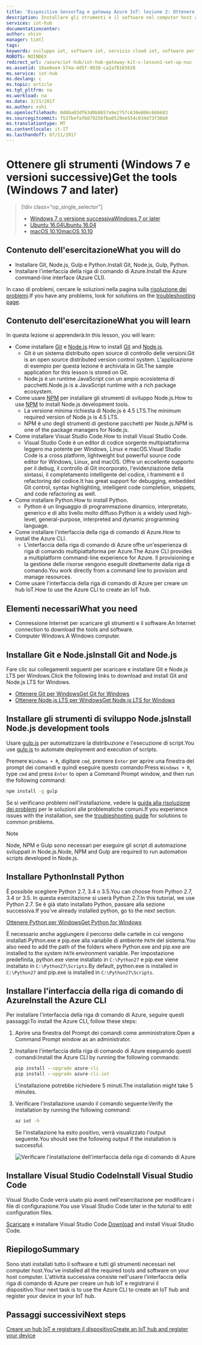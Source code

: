 ```yaml
---
title: 'Dispositivo SensorTag e gateway Azure IoT: lezione 2: Ottenere gli strumenti (Windows) | Documentazione Microsoft'
description: Installare gli strumenti e il software nel computer host che esegue Windows, creare un hub IoT e registrare il dispositivo nell'hub IoT.
services: iot-hub
documentationcenter: 
author: shizn
manager: timtl
tags: 
keywords: sviluppo iot, software iot, servizio cloud iot, software per internet delle cose, interfaccia della riga di comando di azure, installare git in windows, esecuzione di gulp, installare node js in windows, installare npm in windows, installare python in windows
ROBOTS: NOINDEX
redirect_url: /azure/iot-hub/iot-hub-gateway-kit-c-lesson1-set-up-nuc
ms.assetid: 18ae6ee4-574a-4d5f-9838-ca2a78165628
ms.service: iot-hub
ms.devlang: c
ms.topic: article
ms.tgt_pltfrm: na
ms.workload: na
ms.date: 3/21/2017
ms.author: xshi
ms.openlocfilehash: 0d8ba03df63d0b8657a9e275fc636e806c66b683
ms.sourcegitcommit: f537befafb079256fba0529ee554c034d73f36b0
ms.translationtype: MT
ms.contentlocale: it-IT
ms.lasthandoff: 07/11/2017
---
```

# <a name="get-the-tools-windows-7-and-later"></a><span data-ttu-id="a974d-104">Ottenere gli strumenti (Windows 7 e versioni successive)</span><span class="sxs-lookup"><span data-stu-id="a974d-104">Get the tools (Windows 7 and later)</span></span>
> [!div class="op_single_selector"]
> * [<span data-ttu-id="a974d-105">Windows 7 o versione successiva</span><span class="sxs-lookup"><span data-stu-id="a974d-105">Windows 7 or later</span></span>](iot-hub-gateway-kit-c-lesson2-get-the-tools-win32.md)
> * [<span data-ttu-id="a974d-106">Ubuntu 16.04</span><span class="sxs-lookup"><span data-stu-id="a974d-106">Ubuntu 16.04</span></span>](iot-hub-gateway-kit-c-lesson2-get-the-tools-ubuntu.md)
> * [<span data-ttu-id="a974d-107">macOS 10.10</span><span class="sxs-lookup"><span data-stu-id="a974d-107">macOS 10.10</span></span>](iot-hub-gateway-kit-c-lesson2-get-the-tools-mac.md)

## <a name="what-you-will-do"></a><span data-ttu-id="a974d-108">Contenuto dell'esercitazione</span><span class="sxs-lookup"><span data-stu-id="a974d-108">What you will do</span></span>

- <span data-ttu-id="a974d-109">Installare Git, Node.js, Gulp e Python.</span><span class="sxs-lookup"><span data-stu-id="a974d-109">Install Git, Node.js, Gulp, Python.</span></span>
- <span data-ttu-id="a974d-110">Installare l'interfaccia della riga di comando di Azure.</span><span class="sxs-lookup"><span data-stu-id="a974d-110">Install the Azure command-line interface (Azure CLI).</span></span> 

<span data-ttu-id="a974d-111">In caso di problemi, cercare le soluzioni nella pagina sulla [risoluzione dei problemi](iot-hub-gateway-kit-c-troubleshooting.md).</span><span class="sxs-lookup"><span data-stu-id="a974d-111">If you have any problems, look for solutions on the [troubleshooting page](iot-hub-gateway-kit-c-troubleshooting.md).</span></span>

## <a name="what-you-will-learn"></a><span data-ttu-id="a974d-112">Contenuto dell'esercitazione</span><span class="sxs-lookup"><span data-stu-id="a974d-112">What you will learn</span></span>

<span data-ttu-id="a974d-113">In questa lezione si apprenderà:</span><span class="sxs-lookup"><span data-stu-id="a974d-113">In this lesson, you will learn:</span></span>

- <span data-ttu-id="a974d-114">Come installare [Git](https://git-scm.com/) e [Node.js](https://nodejs.org/en/).</span><span class="sxs-lookup"><span data-stu-id="a974d-114">How to install [Git](https://git-scm.com/) and [Node.js](https://nodejs.org/en/).</span></span>
  - <span data-ttu-id="a974d-115">Git è un sistema distribuito open source di controllo delle versioni.</span><span class="sxs-lookup"><span data-stu-id="a974d-115">Git is an open source distributed version control system.</span></span> <span data-ttu-id="a974d-116">L'applicazione di esempio per questa lezione è archiviata in Git.</span><span class="sxs-lookup"><span data-stu-id="a974d-116">The sample application for this lesson is stored on Git.</span></span>
  - <span data-ttu-id="a974d-117">Node.js è un runtime JavaScript con un ampio ecosistema di pacchetti.</span><span class="sxs-lookup"><span data-stu-id="a974d-117">Node.js is a JavaScript runtime with a rich package ecosystem.</span></span>
- <span data-ttu-id="a974d-118">Come usare [NPM](https://www.npmjs.com/) per installare gli strumenti di sviluppo Node.js.</span><span class="sxs-lookup"><span data-stu-id="a974d-118">How to use [NPM](https://www.npmjs.com/) to install Node.js development tools.</span></span>
  - <span data-ttu-id="a974d-119">La versione minima richiesta di Node.js è 4.5 LTS.</span><span class="sxs-lookup"><span data-stu-id="a974d-119">The minimum required version of Node.js is 4.5 LTS.</span></span>
  - <span data-ttu-id="a974d-120">NPM è uno degli strumenti di gestione pacchetti per Node.js.</span><span class="sxs-lookup"><span data-stu-id="a974d-120">NPM is one of the package managers for Node.js.</span></span>
- <span data-ttu-id="a974d-121">Come installare Visual Studio Code.</span><span class="sxs-lookup"><span data-stu-id="a974d-121">How to install Visual Studio Code.</span></span>
  - <span data-ttu-id="a974d-122">Visual Studio Code è un editor di codice sorgente multipiattaforma leggero ma potente per Windows, Linux e macOS.</span><span class="sxs-lookup"><span data-stu-id="a974d-122">Visual Studio Code is a cross platform, lightweight but powerful source code editor for Windows, Linux, and macOS.</span></span> <span data-ttu-id="a974d-123">Offre un eccellente supporto per il debug, il controllo di Git incorporato, l'evidenziazione della sintassi, il completamento intelligente del codice, i frammenti e il refactoring del codice.</span><span class="sxs-lookup"><span data-stu-id="a974d-123">It has great support for debugging, embedded Git control, syntax highlighting, intelligent code completion, snippets, and code refactoring as well.</span></span>
- <span data-ttu-id="a974d-124">Come installare Python.</span><span class="sxs-lookup"><span data-stu-id="a974d-124">How to install Python.</span></span>
  - <span data-ttu-id="a974d-125">Python è un linguaggio di programmazione dinamico, interpretato, generico e di alto livello molto diffuso.</span><span class="sxs-lookup"><span data-stu-id="a974d-125">Python is a widely used high-level, general-purpose, interpreted and dynamic programming language.</span></span>
- <span data-ttu-id="a974d-126">Come installare l'interfaccia della riga di comando di Azure.</span><span class="sxs-lookup"><span data-stu-id="a974d-126">How to install the Azure CLI.</span></span>
  - <span data-ttu-id="a974d-127">L'interfaccia della riga di comando di Azure offre un'esperienza di riga di comando multipiattaforma per Azure.</span><span class="sxs-lookup"><span data-stu-id="a974d-127">The Azure CLI provides a multiplatform command-line experience for Azure.</span></span> <span data-ttu-id="a974d-128">Il provisioning e la gestione delle risorse vengono eseguiti direttamente dalla riga di comando.</span><span class="sxs-lookup"><span data-stu-id="a974d-128">You work directly from a command line to provision and manage resources.</span></span>
- <span data-ttu-id="a974d-129">Come usare l'interfaccia della riga di comando di Azure per creare un hub IoT.</span><span class="sxs-lookup"><span data-stu-id="a974d-129">How to use the Azure CLI to create an IoT hub.</span></span>

## <a name="what-you-need"></a><span data-ttu-id="a974d-130">Elementi necessari</span><span class="sxs-lookup"><span data-stu-id="a974d-130">What you need</span></span>

- <span data-ttu-id="a974d-131">Connessione Internet per scaricare gli strumenti e il software.</span><span class="sxs-lookup"><span data-stu-id="a974d-131">An Internet connection to download the tools and software.</span></span>
- <span data-ttu-id="a974d-132">Computer Windows.</span><span class="sxs-lookup"><span data-stu-id="a974d-132">A Windows computer.</span></span>

## <a name="install-git-and-nodejs"></a><span data-ttu-id="a974d-133">Installare Git e Node.js</span><span class="sxs-lookup"><span data-stu-id="a974d-133">Install Git and Node.js</span></span>

<span data-ttu-id="a974d-134">Fare clic sui collegamenti seguenti per scaricare e installare Git e Node.js LTS per Windows.</span><span class="sxs-lookup"><span data-stu-id="a974d-134">Click the following links to download and install Git and Node.js LTS for Windows.</span></span>

- [<span data-ttu-id="a974d-135">Ottenere Git per Windows</span><span class="sxs-lookup"><span data-stu-id="a974d-135">Get Git for Windows</span></span>](https://git-scm.com/download/win/)
- [<span data-ttu-id="a974d-136">Ottenere Node.js LTS per Windows</span><span class="sxs-lookup"><span data-stu-id="a974d-136">Get Node.js LTS for Windows</span></span>](https://nodejs.org/en/)

## <a name="install-nodejs-development-tools"></a><span data-ttu-id="a974d-137">Installare gli strumenti di sviluppo Node.js</span><span class="sxs-lookup"><span data-stu-id="a974d-137">Install Node.js development tools</span></span>

<span data-ttu-id="a974d-138">Usare [gulp.js](http://gulpjs.com/) per automatizzare la distribuzione e l'esecuzione di script.</span><span class="sxs-lookup"><span data-stu-id="a974d-138">You use [gulp.js](http://gulpjs.com/) to automate deployment and execution of scripts.</span></span>

<span data-ttu-id="a974d-139">Premere `Windows + R`, digitare `cmd`, premere `Enter` per aprire una finestra del prompt dei comandi e quindi eseguire questo comando:</span><span class="sxs-lookup"><span data-stu-id="a974d-139">Press `Windows + R`, type `cmd` and press `Enter` to open a Command Prompt window, and then run the following command:</span></span>

```cmd
npm install -g gulp
```

<span data-ttu-id="a974d-140">Se si verificano problemi nell'installazione, vedere la [guida alla risoluzione dei problemi](iot-hub-gateway-kit-c-troubleshooting.md) per le soluzioni alle problematiche comuni.</span><span class="sxs-lookup"><span data-stu-id="a974d-140">If you experience issues with the installation, see the [troubleshooting guide](iot-hub-gateway-kit-c-troubleshooting.md) for solutions to common problems.</span></span>

> [!Note]
> <span data-ttu-id="a974d-141">Node, NPM e Gulp sono necessari per eseguire gli script di automazione sviluppati in Node.js.</span><span class="sxs-lookup"><span data-stu-id="a974d-141">Node, NPM and Gulp are required to run automation scripts developed in Node.js.</span></span>

## <a name="install-python"></a><span data-ttu-id="a974d-142">Installare Python</span><span class="sxs-lookup"><span data-stu-id="a974d-142">Install Python</span></span>

<span data-ttu-id="a974d-143">È possibile scegliere Python 2.7, 3.4 o 3.5.</span><span class="sxs-lookup"><span data-stu-id="a974d-143">You can choose from Python 2.7, 3.4 or 3.5.</span></span> <span data-ttu-id="a974d-144">In questa esercitazione si userà Python 2.7.</span><span class="sxs-lookup"><span data-stu-id="a974d-144">In this tutorial, we use Python 2.7.</span></span> <span data-ttu-id="a974d-145">Se è già stato installato Python, passare alla sezione successiva.</span><span class="sxs-lookup"><span data-stu-id="a974d-145">If you've already installed python, go to the next section.</span></span>

[<span data-ttu-id="a974d-146">Ottenere Python per Windows</span><span class="sxs-lookup"><span data-stu-id="a974d-146">Get Python for Windows</span></span>](https://www.python.org/downloads/)

<span data-ttu-id="a974d-147">È necessario anche aggiungere il percorso delle cartelle in cui vengono installati Python.exe e pip.exe alla variabile di ambiente `PATH` del sistema.</span><span class="sxs-lookup"><span data-stu-id="a974d-147">You also need to add the path of the folders where Python.exe and pip.exe are installed to the system `PATH` environment variable.</span></span> <span data-ttu-id="a974d-148">Per impostazione predefinita, python.exe viene installato in `C:\Python27` e pip.exe viene installato in `C:\Python27\Scripts`.</span><span class="sxs-lookup"><span data-stu-id="a974d-148">By default, python.exe is installed in `C:\Python27` and pip.exe is installed in `C:\Python27\Scripts`.</span></span>

## <a name="install-the-azure-cli"></a><span data-ttu-id="a974d-149">Installare l'interfaccia della riga di comando di Azure</span><span class="sxs-lookup"><span data-stu-id="a974d-149">Install the Azure CLI</span></span>

<span data-ttu-id="a974d-150">Per installare l'interfaccia della riga di comando di Azure, seguire questi passaggi:</span><span class="sxs-lookup"><span data-stu-id="a974d-150">To install the Azure CLI, follow these steps:</span></span>

1. <span data-ttu-id="a974d-151">Aprire una finestra del Prompt dei comandi come amministratore.</span><span class="sxs-lookup"><span data-stu-id="a974d-151">Open a Command Prompt window as an administrator.</span></span>

2. <span data-ttu-id="a974d-152">Installare l'interfaccia della riga di comando di Azure eseguendo questi comandi:</span><span class="sxs-lookup"><span data-stu-id="a974d-152">Install the Azure CLI by running the following commands:</span></span>

   ```cmd
   pip install --upgrade azure-cli
   pip install --upgrade azure-cli-iot
   ```

   <span data-ttu-id="a974d-153">L'installazione potrebbe richiedere 5 minuti.</span><span class="sxs-lookup"><span data-stu-id="a974d-153">The installation might take 5 minutes.</span></span>

3. <span data-ttu-id="a974d-154">Verificare l'installazione usando il comando seguente:</span><span class="sxs-lookup"><span data-stu-id="a974d-154">Verify the installation by running the following command:</span></span>

   ```cmd
   az iot -h
   ```

   <span data-ttu-id="a974d-155">Se l'installazione ha esito positivo, verrà visualizzato l'output seguente.</span><span class="sxs-lookup"><span data-stu-id="a974d-155">You should see the following output if the installation is successful.</span></span>

   ![Verificare l'installazione dell'interfaccia della riga di comando di Azure](media/iot-hub-gateway-kit-lessons/lesson2/az_iot_help_win.png)

## <a name="install-visual-studio-code"></a><span data-ttu-id="a974d-157">Installare Visual Studio Code</span><span class="sxs-lookup"><span data-stu-id="a974d-157">Install Visual Studio Code</span></span>

<span data-ttu-id="a974d-158">Visual Studio Code verrà usato più avanti nell'esercitazione per modificare i file di configurazione.</span><span class="sxs-lookup"><span data-stu-id="a974d-158">You use Visual Studio Code later in the tutorial to edit configuration files.</span></span>

<span data-ttu-id="a974d-159">[Scaricare](https://code.visualstudio.com/docs/setup/windows) e installare Visual Studio Code.</span><span class="sxs-lookup"><span data-stu-id="a974d-159">[Download](https://code.visualstudio.com/docs/setup/windows) and install Visual Studio Code.</span></span>

## <a name="summary"></a><span data-ttu-id="a974d-160">Riepilogo</span><span class="sxs-lookup"><span data-stu-id="a974d-160">Summary</span></span>

<span data-ttu-id="a974d-161">Sono stati installati tutto il software e tutti gli strumenti necessari nel computer host.</span><span class="sxs-lookup"><span data-stu-id="a974d-161">You've installed all the required tools and software on your host computer.</span></span> <span data-ttu-id="a974d-162">L'attività successiva consiste nell'usare l'interfaccia della riga di comando di Azure per creare un hub IoT e registrarvi il dispositivo.</span><span class="sxs-lookup"><span data-stu-id="a974d-162">Your next task is to use the Azure CLI to create an IoT hub and register your device in your IoT hub.</span></span>

## <a name="next-steps"></a><span data-ttu-id="a974d-163">Passaggi successivi</span><span class="sxs-lookup"><span data-stu-id="a974d-163">Next steps</span></span>
[<span data-ttu-id="a974d-164">Creare un hub IoT e registrare il dispositivo</span><span class="sxs-lookup"><span data-stu-id="a974d-164">Create an IoT hub and register your device</span></span>](iot-hub-gateway-kit-c-lesson2-register-device.md)
